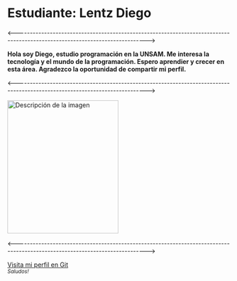# Estudiante: Lentz Diego
<---------------------------------------------------------------------------------------------------------------------------->

**Hola soy Diego, estudio programación en la UNSAM. Me interesa la tecnología y el mundo de la programación. Espero  aprendier y crecer en esta área. Agradezco la oportunidad de compartir mi perfil.**

<---------------------------------------------------------------------------------------------------------------------------->

<img src="https://github.com/algo1unsam/presentaciontp0-diegolentz/assets/101959777/283ebf22-9615-41fb-8e36-d17afbafba27" alt="Descripción de la imagen" width="250" height="300">


<---------------------------------------------------------------------------------------------------------------------------->

[Visita mi perfil en Git  ](https://github.com/diegolentz)
<br>
<sub>*Saludos!*</sub>
